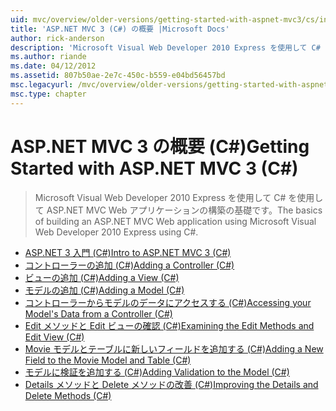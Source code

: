 ```yaml
---
uid: mvc/overview/older-versions/getting-started-with-aspnet-mvc3/cs/index
title: 'ASP.NET MVC 3 (C#) の概要 |Microsoft Docs'
author: rick-anderson
description: 'Microsoft Visual Web Developer 2010 Express を使用して C# を使用して ASP.NET MVC Web アプリケーションの構築の基礎です。'
ms.author: riande
ms.date: 04/12/2012
ms.assetid: 807b50ae-2e7c-450c-b559-e04bd56457bd
msc.legacyurl: /mvc/overview/older-versions/getting-started-with-aspnet-mvc3/cs
msc.type: chapter
---
```

<a name="getting-started-with-aspnet-mvc-3-c"></a><span data-ttu-id="504c0-103">ASP.NET MVC 3 の概要 (C#)</span><span class="sxs-lookup"><span data-stu-id="504c0-103">Getting Started with ASP.NET MVC 3 (C#)</span></span>
====================
> <span data-ttu-id="504c0-104">Microsoft Visual Web Developer 2010 Express を使用して C# を使用して ASP.NET MVC Web アプリケーションの構築の基礎です。</span><span class="sxs-lookup"><span data-stu-id="504c0-104">The basics of building an ASP.NET MVC Web application using Microsoft Visual Web Developer 2010 Express using C#.</span></span>


- [<span data-ttu-id="504c0-105">ASP.NET 3 入門 (C#)</span><span class="sxs-lookup"><span data-stu-id="504c0-105">Intro to ASP.NET MVC 3 (C#)</span></span>](intro-to-aspnet-mvc-3.md)
- [<span data-ttu-id="504c0-106">コントローラーの追加 (C#)</span><span class="sxs-lookup"><span data-stu-id="504c0-106">Adding a Controller (C#)</span></span>](adding-a-controller.md)
- [<span data-ttu-id="504c0-107">ビューの追加 (C#)</span><span class="sxs-lookup"><span data-stu-id="504c0-107">Adding a View (C#)</span></span>](adding-a-view.md)
- [<span data-ttu-id="504c0-108">モデルの追加 (C#)</span><span class="sxs-lookup"><span data-stu-id="504c0-108">Adding a Model (C#)</span></span>](adding-a-model.md)
- [<span data-ttu-id="504c0-109">コントローラーからモデルのデータにアクセスする (C#)</span><span class="sxs-lookup"><span data-stu-id="504c0-109">Accessing your Model's Data from a Controller (C#)</span></span>](accessing-your-models-data-from-a-controller.md)
- [<span data-ttu-id="504c0-110">Edit メソッドと Edit ビューの確認 (C#)</span><span class="sxs-lookup"><span data-stu-id="504c0-110">Examining the Edit Methods and Edit View (C#)</span></span>](examining-the-edit-methods-and-edit-view.md)
- [<span data-ttu-id="504c0-111">Movie モデルとテーブルに新しいフィールドを追加する (C#)</span><span class="sxs-lookup"><span data-stu-id="504c0-111">Adding a New Field to the Movie Model and Table (C#)</span></span>](adding-a-new-field.md)
- [<span data-ttu-id="504c0-112">モデルに検証を追加する (C#)</span><span class="sxs-lookup"><span data-stu-id="504c0-112">Adding Validation to the Model (C#)</span></span>](adding-validation-to-the-model.md)
- [<span data-ttu-id="504c0-113">Details メソッドと Delete メソッドの改善 (C#)</span><span class="sxs-lookup"><span data-stu-id="504c0-113">Improving the Details and Delete Methods (C#)</span></span>](improving-the-details-and-delete-methods.md)
